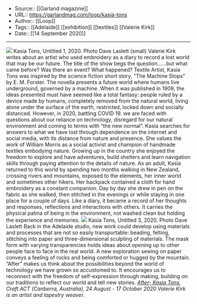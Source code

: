 ﻿
  * Source:: [[Garland magazine]]
  * URL:: https://garlandmag.com/loop/kasia-tons
  * Author:: [[Loop]]
  * Tags:: [[Adelaide]] [[exhibition]] [[textiles]] [[Valerie Kirk]]
  * Date:: [[14 September 2020]]


* * *
![](https://garlandmag.com/wp-content/uploads/2020/09/Kasia-Tons-Untitled-1-2020.-Photo-Dave-Laslett-small-1024x759.jpg)
Kasia Tons, Untitled 1, 2020. Photo Dave Laslett (small)
Valerie Kirk writes about an artist who used embroidery as a diary to record a lost world that may be our future.
The title of the show begs the question……but what came before? Was there an event? What happened?
Textile Artist, Kasia Tons was inspired by the science fiction short story, "The Machine Stops" by E. M. Forster. The novella presents a future world where humans live underground, governed by a machine. When it was published in 1909, the ideas presented must have seemed like a total fantasy: people ruled by a device made by humans, completely removed from the natural world, living alone under the surface of the earth, restricted, locked down and socially distanced. However, in 2020, battling COVID 19. we are faced with questions about our reliance on technology, disregard for our natural environment and coming to terms with “the new normal”. Kasia searches for answers to what we have lost through dependence on the internet and social media, with its distance from nature and presence. She values the work of William Morris as a social activist and champion of handmade textiles embodying nature.
Growing up in the country she enjoyed the freedom to explore and have adventures, build shelters and learn navigation skills through paying attention to the details of nature. As an adult, Kasia returned to this world by spending two months walking in New Zealand, crossing rivers and mountains, exposed to the elements, her inner world and sometimes other hikers. Her backpack contained a cloth for hand embroidery as a constant companion. Day by day she drew in pen on the fabric as she walked, then stitched in the evenings or while staying in one place for a couple of days. Like a diary, it became a record of her thoughts and responses, reflections and interactions with others. It carries the physical patina of being in the environment, not washed clean but holding the experience and memories.
![](https://garlandmag.com/wp-content/uploads/2020/09/Kasia-Tons-Untitled-3-2020.-Photo-Dave-Laslett-683x1024.jpg)
Kasia Tons, Untitled 3, 2020. Photo Dave Laslett
Back in the Adelaide studio, new work could develop using materials and processes that are not so easily transportable: beading, felting, stitching into paper and three-dimensional sculpting of materials. The mask form with varying transparencies holds ideas about opening up to other people face to face in the real world. A new exploration sewing on paper conveys a feeling of rocks and being comforted or hugged by the mountain.
“After” makes us think about the possibilities beyond the world of technology we have grown so accustomed to. It encourages us to reconnect with the freedom of self-expression through making, building on our traditions to reflect our world and tell new stories.
 _[After- Kasia Tons](https://craftact.org.au/blogs/current-exhibitions/after), Craft ACT (Canberra, Australia), 24 August - 17 October 2020_
 _Valerie Kirk is an artist and tapestry weaver._
